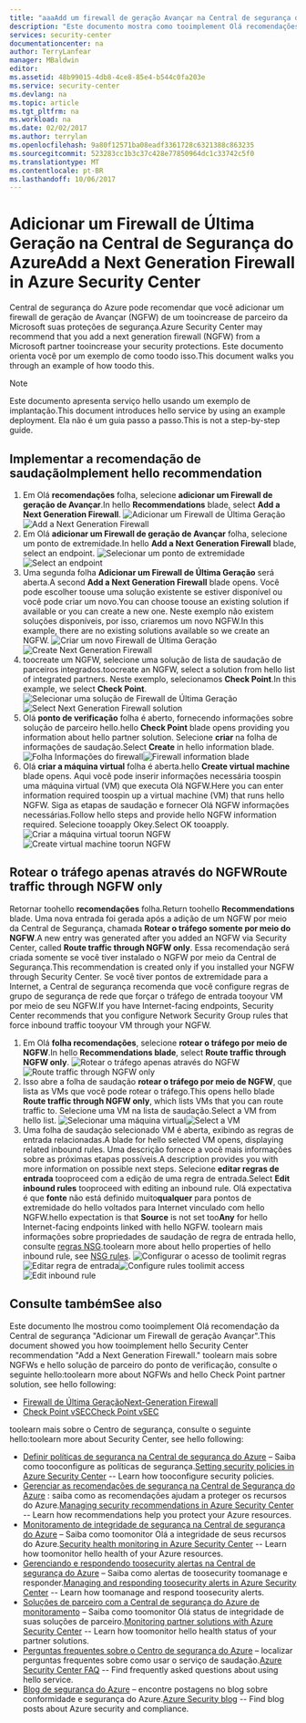 ```yaml
---
title: "aaaAdd um firewall de geração Avançar na Central de segurança do Azure | Microsoft Docs"
description: "Este documento mostra como tooimplement Olá recomendações da Central de segurança do Azure * * adicionar uma próxima geração Firewall * * e * * tráfego de rota somente por meio de NGFW * *."
services: security-center
documentationcenter: na
author: TerryLanfear
manager: MBaldwin
editor: 
ms.assetid: 48b99015-4db8-4ce8-85e4-b544c0fa203e
ms.service: security-center
ms.devlang: na
ms.topic: article
ms.tgt_pltfrm: na
ms.workload: na
ms.date: 02/02/2017
ms.author: terrylan
ms.openlocfilehash: 9a80f12571ba08eadf3361728c6321388c863235
ms.sourcegitcommit: 523283cc1b3c37c428e77850964dc1c33742c5f0
ms.translationtype: MT
ms.contentlocale: pt-BR
ms.lasthandoff: 10/06/2017
---
```

# <a name="add-a-next-generation-firewall-in-azure-security-center"></a><span data-ttu-id="f57c1-103">Adicionar um Firewall de Última Geração na Central de Segurança do Azure</span><span class="sxs-lookup"><span data-stu-id="f57c1-103">Add a Next Generation Firewall in Azure Security Center</span></span>
<span data-ttu-id="f57c1-104">Central de segurança do Azure pode recomendar que você adicionar um firewall de geração de Avançar (NGFW) de um tooincrease de parceiro da Microsoft suas proteções de segurança.</span><span class="sxs-lookup"><span data-stu-id="f57c1-104">Azure Security Center may recommend that you add a next generation firewall (NGFW) from a Microsoft partner tooincrease your security protections.</span></span> <span data-ttu-id="f57c1-105">Este documento orienta você por um exemplo de como toodo isso.</span><span class="sxs-lookup"><span data-stu-id="f57c1-105">This document walks you through an example of how toodo this.</span></span>

> [!NOTE]
> <span data-ttu-id="f57c1-106">Este documento apresenta serviço hello usando um exemplo de implantação.</span><span class="sxs-lookup"><span data-stu-id="f57c1-106">This document introduces hello service by using an example deployment.</span></span>  <span data-ttu-id="f57c1-107">Ela não é um guia passo a passo.</span><span class="sxs-lookup"><span data-stu-id="f57c1-107">This is not a step-by-step guide.</span></span>
>
>

## <a name="implement-hello-recommendation"></a><span data-ttu-id="f57c1-108">Implementar a recomendação de saudação</span><span class="sxs-lookup"><span data-stu-id="f57c1-108">Implement hello recommendation</span></span>
1. <span data-ttu-id="f57c1-109">Em Olá **recomendações** folha, selecione **adicionar um Firewall de geração de Avançar**.</span><span class="sxs-lookup"><span data-stu-id="f57c1-109">In hello **Recommendations** blade, select **Add a Next Generation Firewall**.</span></span>
   <span data-ttu-id="f57c1-110">![Adicionar um Firewall de Última Geração][1]</span><span class="sxs-lookup"><span data-stu-id="f57c1-110">![Add a Next Generation Firewall][1]</span></span>
2. <span data-ttu-id="f57c1-111">Em Olá **adicionar um Firewall de geração de Avançar** folha, selecione um ponto de extremidade.</span><span class="sxs-lookup"><span data-stu-id="f57c1-111">In hello **Add a Next Generation Firewall** blade, select an endpoint.</span></span>
   <span data-ttu-id="f57c1-112">![Selecionar um ponto de extremidade][2]</span><span class="sxs-lookup"><span data-stu-id="f57c1-112">![Select an endpoint][2]</span></span>
3. <span data-ttu-id="f57c1-113">Uma segunda folha **Adicionar um Firewall de Última Geração** será aberta.</span><span class="sxs-lookup"><span data-stu-id="f57c1-113">A second **Add a Next Generation Firewall** blade opens.</span></span> <span data-ttu-id="f57c1-114">Você pode escolher toouse uma solução existente se estiver disponível ou você pode criar um novo.</span><span class="sxs-lookup"><span data-stu-id="f57c1-114">You can choose toouse an existing solution if available or you can create a new one.</span></span> <span data-ttu-id="f57c1-115">Neste exemplo não existem soluções disponíveis, por isso, criaremos um novo NGFW.</span><span class="sxs-lookup"><span data-stu-id="f57c1-115">In this example, there are no existing solutions available so we create an NGFW.</span></span>
   <span data-ttu-id="f57c1-116">![Criar um novo Firewall de Última Geração][3]</span><span class="sxs-lookup"><span data-stu-id="f57c1-116">![Create Next Generation Firewall][3]</span></span>
4. <span data-ttu-id="f57c1-117">toocreate um NGFW, selecione uma solução de lista de saudação de parceiros integrados.</span><span class="sxs-lookup"><span data-stu-id="f57c1-117">toocreate an NGFW, select a solution from hello list of integrated partners.</span></span> <span data-ttu-id="f57c1-118">Neste exemplo, selecionamos **Check Point**.</span><span class="sxs-lookup"><span data-stu-id="f57c1-118">In this example, we select **Check Point**.</span></span>
   <span data-ttu-id="f57c1-119">![Selecionar uma solução de Firewall de Última Geração][4]</span><span class="sxs-lookup"><span data-stu-id="f57c1-119">![Select Next Generation Firewall solution][4]</span></span>
5. <span data-ttu-id="f57c1-120">Olá **ponto de verificação** folha é aberto, fornecendo informações sobre solução de parceiro hello.</span><span class="sxs-lookup"><span data-stu-id="f57c1-120">hello **Check Point** blade opens providing you information about hello partner solution.</span></span> <span data-ttu-id="f57c1-121">Selecione **criar** na folha de informações de saudação.</span><span class="sxs-lookup"><span data-stu-id="f57c1-121">Select **Create** in hello information blade.</span></span>
   <span data-ttu-id="f57c1-122">![Folha Informações do firewall][5]</span><span class="sxs-lookup"><span data-stu-id="f57c1-122">![Firewall information blade][5]</span></span>
6. <span data-ttu-id="f57c1-123">Olá **criar a máquina virtual** folha é aberta.</span><span class="sxs-lookup"><span data-stu-id="f57c1-123">hello **Create virtual machine** blade opens.</span></span> <span data-ttu-id="f57c1-124">Aqui você pode inserir informações necessária toospin uma máquina virtual (VM) que executa Olá NGFW.</span><span class="sxs-lookup"><span data-stu-id="f57c1-124">Here you can enter information required toospin up a virtual machine (VM) that runs hello NGFW.</span></span> <span data-ttu-id="f57c1-125">Siga as etapas de saudação e fornecer Olá NGFW informações necessárias.</span><span class="sxs-lookup"><span data-stu-id="f57c1-125">Follow hello steps and provide hello NGFW information required.</span></span> <span data-ttu-id="f57c1-126">Selecione tooapply Okey.</span><span class="sxs-lookup"><span data-stu-id="f57c1-126">Select OK tooapply.</span></span>
   <span data-ttu-id="f57c1-127">![Criar a máquina virtual toorun NGFW][6]</span><span class="sxs-lookup"><span data-stu-id="f57c1-127">![Create virtual machine toorun NGFW][6]</span></span>

## <a name="route-traffic-through-ngfw-only"></a><span data-ttu-id="f57c1-128">Rotear o tráfego apenas através do NGFW</span><span class="sxs-lookup"><span data-stu-id="f57c1-128">Route traffic through NGFW only</span></span>
<span data-ttu-id="f57c1-129">Retornar toohello **recomendações** folha.</span><span class="sxs-lookup"><span data-stu-id="f57c1-129">Return toohello **Recommendations** blade.</span></span> <span data-ttu-id="f57c1-130">Uma nova entrada foi gerada após a adição de um NGFW por meio da Central de Segurança, chamada **Rotear o tráfego somente por meio do NGFW**.</span><span class="sxs-lookup"><span data-stu-id="f57c1-130">A new entry was generated after you added an NGFW via Security Center, called **Route traffic through NGFW only**.</span></span> <span data-ttu-id="f57c1-131">Essa recomendação será criada somente se você tiver instalado o NGFW por meio da Central de Segurança.</span><span class="sxs-lookup"><span data-stu-id="f57c1-131">This recommendation is created only if you installed your NGFW through Security Center.</span></span> <span data-ttu-id="f57c1-132">Se você tiver pontos de extremidade para a Internet, a Central de segurança recomenda que você configure regras de grupo de segurança de rede que forçar o tráfego de entrada tooyour VM por meio de seu NGFW.</span><span class="sxs-lookup"><span data-stu-id="f57c1-132">If you have Internet-facing endpoints, Security Center recommends that you configure Network Security Group rules that force inbound traffic tooyour VM through your NGFW.</span></span>

1. <span data-ttu-id="f57c1-133">Em Olá **folha recomendações**, selecione **rotear o tráfego por meio de NGFW**.</span><span class="sxs-lookup"><span data-stu-id="f57c1-133">In hello **Recommendations blade**, select **Route traffic through NGFW only**.</span></span>
   <span data-ttu-id="f57c1-134">![Rotear o tráfego apenas através do NGFW][7]</span><span class="sxs-lookup"><span data-stu-id="f57c1-134">![Route traffic through NGFW only][7]</span></span>
2. <span data-ttu-id="f57c1-135">Isso abre a folha de saudação **rotear o tráfego por meio de NGFW**, que lista as VMs que você pode rotear o tráfego.</span><span class="sxs-lookup"><span data-stu-id="f57c1-135">This opens hello blade **Route traffic through NGFW only**, which lists VMs that you can route traffic to.</span></span> <span data-ttu-id="f57c1-136">Selecione uma VM na lista de saudação.</span><span class="sxs-lookup"><span data-stu-id="f57c1-136">Select a VM from hello list.</span></span>
   <span data-ttu-id="f57c1-137">![Selecionar uma máquina virtual][8]</span><span class="sxs-lookup"><span data-stu-id="f57c1-137">![Select a VM][8]</span></span>
3. <span data-ttu-id="f57c1-138">Uma folha de saudação selecionado VM é aberta, exibindo as regras de entrada relacionadas.</span><span class="sxs-lookup"><span data-stu-id="f57c1-138">A blade for hello selected VM opens, displaying related inbound rules.</span></span> <span data-ttu-id="f57c1-139">Uma descrição fornece a você mais informações sobre as próximas etapas possíveis.</span><span class="sxs-lookup"><span data-stu-id="f57c1-139">A description provides you with more information on possible next steps.</span></span> <span data-ttu-id="f57c1-140">Selecione **editar regras de entrada** tooproceed com a edição de uma regra de entrada.</span><span class="sxs-lookup"><span data-stu-id="f57c1-140">Select **Edit inbound rules** tooproceed with editing an inbound rule.</span></span> <span data-ttu-id="f57c1-141">Olá expectativa é que **fonte** não está definido muito**qualquer** para pontos de extremidade do hello voltados para Internet vinculado com hello NGFW.</span><span class="sxs-lookup"><span data-stu-id="f57c1-141">hello expectation is that **Source** is not set too**Any** for hello Internet-facing endpoints linked with hello NGFW.</span></span> <span data-ttu-id="f57c1-142">toolearn mais informações sobre propriedades de saudação de regra de entrada hello, consulte [regras NSG](../virtual-network/virtual-networks-nsg.md#nsg-rules).</span><span class="sxs-lookup"><span data-stu-id="f57c1-142">toolearn more about hello properties of hello inbound rule, see [NSG rules](../virtual-network/virtual-networks-nsg.md#nsg-rules).</span></span>
   <span data-ttu-id="f57c1-143">![Configurar o acesso de toolimit regras][9]
   ![Editar regra de entrada][10]</span><span class="sxs-lookup"><span data-stu-id="f57c1-143">![Configure rules toolimit access][9]
![Edit inbound rule][10]</span></span>

## <a name="see-also"></a><span data-ttu-id="f57c1-144">Consulte também</span><span class="sxs-lookup"><span data-stu-id="f57c1-144">See also</span></span>
<span data-ttu-id="f57c1-145">Este documento lhe mostrou como tooimplement Olá recomendação da Central de segurança "Adicionar um Firewall de geração Avançar".</span><span class="sxs-lookup"><span data-stu-id="f57c1-145">This document showed you how tooimplement hello Security Center recommendation "Add a Next Generation Firewall."</span></span> <span data-ttu-id="f57c1-146">toolearn mais sobre NGFWs e hello solução de parceiro do ponto de verificação, consulte o seguinte hello:</span><span class="sxs-lookup"><span data-stu-id="f57c1-146">toolearn more about NGFWs and hello Check Point partner solution, see hello following:</span></span>

* [<span data-ttu-id="f57c1-147">Firewall de Última Geração</span><span class="sxs-lookup"><span data-stu-id="f57c1-147">Next-Generation Firewall</span></span>](https://en.wikipedia.org/wiki/Next-Generation_Firewall)
* [<span data-ttu-id="f57c1-148">Check Point vSEC</span><span class="sxs-lookup"><span data-stu-id="f57c1-148">Check Point vSEC</span></span>](https://azure.microsoft.com/marketplace/partners/checkpoint/check-point-r77-10/)

<span data-ttu-id="f57c1-149">toolearn mais sobre o Centro de segurança, consulte o seguinte hello:</span><span class="sxs-lookup"><span data-stu-id="f57c1-149">toolearn more about Security Center, see hello following:</span></span>

* <span data-ttu-id="f57c1-150">[Definir políticas de segurança na Central de segurança do Azure](security-center-policies.md) – Saiba como tooconfigure as políticas de segurança.</span><span class="sxs-lookup"><span data-stu-id="f57c1-150">[Setting security policies in Azure Security Center](security-center-policies.md) -- Learn how tooconfigure security policies.</span></span>
* <span data-ttu-id="f57c1-151">[Gerenciar as recomendações de segurança na Central de Segurança do Azure](security-center-recommendations.md) : saiba como as recomendações ajudam a proteger os recursos do Azure.</span><span class="sxs-lookup"><span data-stu-id="f57c1-151">[Managing security recommendations in Azure Security Center](security-center-recommendations.md) -- Learn how recommendations help you protect your Azure resources.</span></span>
* <span data-ttu-id="f57c1-152">[Monitoramento de integridade de segurança na Central de segurança do Azure](security-center-monitoring.md) – Saiba como toomonitor Olá a integridade de seus recursos do Azure.</span><span class="sxs-lookup"><span data-stu-id="f57c1-152">[Security health monitoring in Azure Security Center](security-center-monitoring.md) -- Learn how toomonitor hello health of your Azure resources.</span></span>
* <span data-ttu-id="f57c1-153">[Gerenciando e respondendo toosecurity alertas na Central de segurança do Azure](security-center-managing-and-responding-alerts.md) – Saiba como alertas de toosecurity toomanage e responder.</span><span class="sxs-lookup"><span data-stu-id="f57c1-153">[Managing and responding toosecurity alerts in Azure Security Center](security-center-managing-and-responding-alerts.md) -- Learn how toomanage and respond toosecurity alerts.</span></span>
* <span data-ttu-id="f57c1-154">[Soluções de parceiro com a Central de segurança do Azure de monitoramento](security-center-partner-solutions.md) – Saiba como toomonitor Olá status de integridade de suas soluções de parceiro.</span><span class="sxs-lookup"><span data-stu-id="f57c1-154">[Monitoring partner solutions with Azure Security Center](security-center-partner-solutions.md) -- Learn how toomonitor hello health status of your partner solutions.</span></span>
* <span data-ttu-id="f57c1-155">[Perguntas frequentes sobre o Centro de segurança do Azure](security-center-faq.md) – localizar perguntas frequentes sobre como usar o serviço de saudação.</span><span class="sxs-lookup"><span data-stu-id="f57c1-155">[Azure Security Center FAQ](security-center-faq.md) -- Find frequently asked questions about using hello service.</span></span>
* <span data-ttu-id="f57c1-156">[Blog de segurança do Azure](http://blogs.msdn.com/b/azuresecurity/) – encontre postagens no blog sobre conformidade e segurança do Azure.</span><span class="sxs-lookup"><span data-stu-id="f57c1-156">[Azure Security blog](http://blogs.msdn.com/b/azuresecurity/) -- Find blog posts about Azure security and compliance.</span></span>

<!--Image references-->
[1]: ./media/security-center-add-next-gen-firewall/add-next-gen-firewall.png
[2]: ./media/security-center-add-next-gen-firewall/select-an-endpoint.png
[3]: ./media/security-center-add-next-gen-firewall/create-new-next-gen-firewall.png
[4]: ./media/security-center-add-next-gen-firewall/select-next-gen-firewall.png
[5]: ./media/security-center-add-next-gen-firewall/firewall-solution-info-blade.png
[6]: ./media/security-center-add-next-gen-firewall/create-virtual-machine.png
[7]: ./media/security-center-add-next-gen-firewall/route-traffic-through-ngfw.png
[8]: ./media/security-center-add-next-gen-firewall/select-vm.png
[9]: ./media/security-center-add-next-gen-firewall/configure-rules-to-limit-access.png
[10]: ./media/security-center-add-next-gen-firewall/edit-inbound-rule.png
